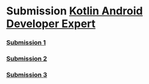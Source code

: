 # Submission [Kotlin Android Developer Expert](https://www.dicoding.com/academies/55)

### [Submission 1](https://github.com/budiardianata/kade/tree/submission1)


### [Submission 2](https://github.com/budiardianata/kade/tree/submission2)


### [Submission 3](https://github.com/budiardianata/kade/tree/submissionFinal)